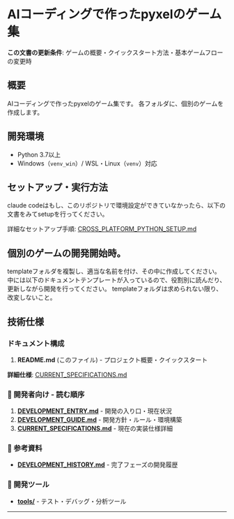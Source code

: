# AIコーディングで作ったpyxelのゲーム集

**この文書の更新条件**: ゲームの概要・クイックスタート方法・基本ゲームフローの変更時

## 概要
AIコーディングで作ったpyxelのゲーム集です。
各フォルダに、個別のゲームを作成します。


## 開発環境

- Python 3.7以上
- Windows（`venv_win`）/ WSL・Linux（`venv`）対応

## セットアップ・実行方法

claude codeはもし、このリポジトリで環境設定ができていなかったら、以下の文書をみてsetupを行ってください。

詳細なセットアップ手順: [CROSS_PLATFORM_PYTHON_SETUP.md](./CROSS_PLATFORM_PYTHON_SETUP.md)


## 個別のゲームの開発開始時。

templateフォルダを複製し、適当な名前を付け、その中に作成してください。
中には以下のドキュメントテンプレートが入っているので、役割別に読んだり、更新しながら開発を行ってください。
templateフォルダは求められない限り、改変しないこと。


## 技術仕様



### ドキュメント構成

1. **README.md** (このファイル) - プロジェクト概要・クイックスタート

**詳細仕様**: [CURRENT_SPECIFICATIONS.md](./CURRENT_SPECIFICATIONS.md)

### 📖 開発者向け - 読む順序
1. **[DEVELOPMENT_ENTRY.md](./DEVELOPMENT_ENTRY.md)** - 開発の入り口・現在状況
2. **[DEVELOPMENT_GUIDE.md](./DEVELOPMENT_GUIDE.md)** - 開発方針・ルール・環境構築
3. **[CURRENT_SPECIFICATIONS.md](./CURRENT_SPECIFICATIONS.md)** - 現在の実装仕様詳細


### 📖 参考資料
- **[DEVELOPMENT_HISTORY.md](./DEVELOPMENT_HISTORY.md)** - 完了フェーズの開発履歴


### 🔧 開発ツール

- **[tools/](./tools/)** - テスト・デバッグ・分析ツール

---
